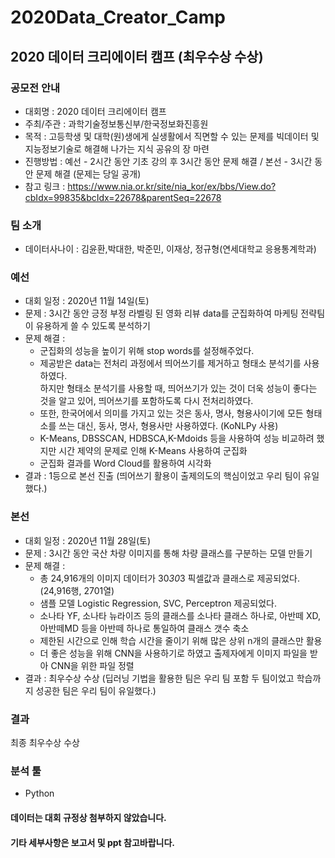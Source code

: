 # 2020Data_Creator_Camp
## 2020 데이터 크리에이터 캠프 (최우수상 수상)

### 공모전 안내
* 대회명 : 2020 데이터 크리에이터 캠프
* 주최/주관 : 과학기술정보통신부/한국정보화진흥원
* 목적 : 고등학생 및 대학(원)생에게 실생활에서 직면할 수 있는 문제를 빅데이터 및 지능정보기술로 해결해 나가는 지식 공유의 장 마련
* 진행방법 : 예선 - 2시간 동안 기초 강의 후 3시간 동안 문제 해결 / 본선 - 3시간 동안 문제 해결 (문제는 당일 공개)
* 참고 링크 : https://www.nia.or.kr/site/nia_kor/ex/bbs/View.do?cbIdx=99835&bcIdx=22678&parentSeq=22678

### 팀 소개
* 데이터사나이 : 김윤환,박대한, 박준민, 이재상, 정규형(연세대학교 응용통계학과)

### 예선
* 대회 일정 : 2020년 11월 14일(토)
* 문제 : 3시간 동안 긍정 부정 라벨링 된 영화 리뷰 data를 군집화하여 마케팅 전략팀이 유용하게 쓸 수 있도록 분석하기
* 문제 해결 : </br>
  - 군집화의 성능을 높이기 위해 stop words를 설정해주었다.
  - 제공받은 data는 전처리 과정에서 띄어쓰기를 제거하고 형태소 분석기를 사용하였다. </br>하지만 형태소 분석기를 사용할 때, 띄어쓰기가 있는 것이 더욱 성능이 좋다는 것을 알고 있어, 띄어쓰기를 포함하도록 다시 전처리하였다.</br>
  - 또한, 한국어에서 의미를 가지고 있는 것은 동사, 명사, 형용사이기에 모든 형태소를 쓰는 대신, 동사, 명사, 형용사만 사용하였다. (KoNLPy 사용)
  - K-Means, DBSSCAN, HDBSCA,K-Mdoids 등을 사용하여 성능 비교하려 했지만 시간 제약의 문제로 인해 K-Means 사용하여 군집화
  - 군집화 결과를 Word Cloud를 활용하여 시각화
* 결과 : 1등으로 본선 진출 (띄어쓰기 활용이 출제의도의 핵심이었고 우리 팀이 유일했다.)
 
 ### 본선
* 대회 일정 : 2020년 11월 28일(토)
* 문제 : 3시간 동안 국산 차량 이미지를 통해 차량 클래스를 구분하는 모델 만들기
* 문제 해결 : </br>
  - 총 24,916개의 이미지 데이터가 30*30*3 픽셀값과 클래스로 제공되었다. (24,916행, 2701열)
  - 샘플 모델 Logistic Regression, SVC, Perceptron 제공되었다.
  - 소나타 YF, 소나타 뉴라이즈 등의 클래스를 소나타 클래스 하나로, 아반떼 XD, 아반떼MD 등을 아반떼 하나로 통일하여 클래스 갯수 축소
  - 제한된 시간으로 인해 학습 시간을 줄이기 위해 많은 상위 n개의 클래스만 활용
  - 더 좋은 성능을 위해 CNN을 사용하기로 하였고 출제자에게 이미지 파일을 받아 CNN을 위한 파일 정렬
* 결과 : 최우수상 수상 (딥러닝 기법을 활용한 팀은 우리 팀 포함 두 팀이었고 학습까지 성공한 팀은 우리 팀이 유일했다.)

### 결과
최종 최우수상 수상

### 분석 툴
* Python

#### 데이터는 대회 규정상 첨부하지 않았습니다.
#### 기타 세부사항은 보고서 및 ppt 참고바랍니다.

